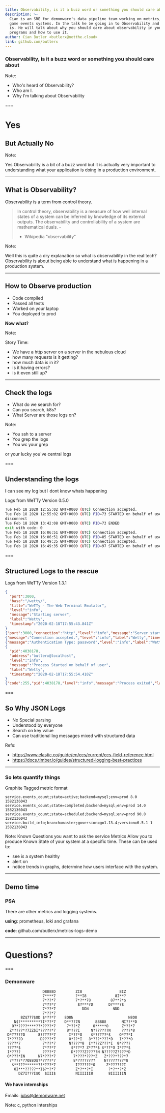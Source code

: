 ```yaml
---
title: Observability, is it a buzz word or something you should care about
description: >-
  Cian is an SRE for demonware's data pipeline team working on metrics, logs and
  game events systems. In the talk he be going in to Observability and what it
  is. He will talk about why you should care about observability in your
  programs and how to use it.
author: Cian Butler <butlerx@notthe.cloud>
link: github.com/butlerx
---
```


### Observability, is it a buzz word or something you should care about

Note:

- Who's heard of Observability?
- Who am I.
- Why I'm talking about Observability

===

# Yes

## But Actually No

Note:

Yes Observability is a bit of a buzz word but it is actually very important to
understanding what your application is doing in a production environment.

---

## What is Observability?

Observability is a term from control theory.

> In control theory, observability is a measure of how well internal states of a
> system can be inferred by knowledge of its external outputs. The observability
> and controllability of a system are mathematical duals. -
>
> - Wikipedia "observability"

Note:

Well this is quite a dry explanation so what is observability in the real tech?
Observability is about being able to understand what is happening in a
production system.

---

## How to Observe production

- Code compiled
- Passed all tests
- Worked on your laptop
- You deployed to prod

**Now what?**

Note:

Story Time:

- We have a http server on a server in the nebulous cloud
- how many requests is it getting?
- how much data is in it?
- is it having errors?
- is it even still up?

---

## Check the logs

- What do we search for?
- Can you search, k8s?
- What Server are those logs on?

Note:

- You ssh to a server
- You grep the logs
- You wc your grep

or your lucky you've central logs

===

## Understanding the logs

I can see my log but I dont know whats happening

Logs from WeTTy Version 0.5.0

```bash
Tue Feb 18 2020 12:55:02 GMT+0000 (UTC) Connection accepted.
Tue Feb 18 2020 12:55:02 GMT+0000 (UTC) PID=73 STARTED on behalf of user localhost
disconnect
Tue Feb 18 2020 13:42:08 GMT+0000 (UTC) PID=73 ENDED
exit with code: 0
Tue Feb 18 2020 16:06:51 GMT+0000 (UTC) Connection accepted.
Tue Feb 18 2020 16:06:51 GMT+0000 (UTC) PID=85 STARTED on behalf of user localhost
Tue Feb 18 2020 16:49:35 GMT+0000 (UTC) Connection accepted.
Tue Feb 18 2020 16:49:35 GMT+0000 (UTC) PID=97 STARTED on behalf of user localhost
```

===

## Structured Logs to the rescue

Logs from WeTTy Version 1.3.1

```json
{
  "port":3000,
  "base":"/wetty/",
  "title":"WeTTy - The Web Terminal Emulator",
  "level":"info",
  "message":"Starting server",
  "label":"Wetty",
  "timestamp":"2020-02-18T17:55:43.841Z"
}
{"port":3000,"connection":"http","level":"info","message":"Server started","label":"Wetty","timestamp":"2020-02-18T17:55:43.865Z"}
{"message":"Connection accepted.","level":"info","label":"Wetty","timestamp":"2020-02-18T17:55:47.686Z"}
{"message":"Authentication Type: password","level":"info","label":"Wetty","timestamp":"2020-02-18T17:55:47.688Z"}
{
  "pid":4038178,
  "address":"butlerx@localhost",
  "level":"info",
  "message":"Process Started on behalf of user",
  "label":"Wetty",
  "timestamp":"2020-02-18T17:55:54.410Z"
}
{"code":255,"pid":4038178,"level":"info","message":"Process exited","label":"Wetty","timestamp":"2020-02-18T17:55:54.433Z"}
```

===

## So Why JSON Logs

- No Special parsing
- Understood by everyone
- Search on key value
- Can use traditional log messages mixed with structured data

Refs:

- https://www.elastic.co/guide/en/ecs/current/ecs-field-reference.html
- https://docs.timber.io/guides/structured-logging-best-practices

---

### So lets quantify things

Graphite Tagged metric format

```
service.events_count;state=active;backend=mysql;env=prod 8.0 1582136043
service.events_count;state=completed;backend=mysql;env=prod 14.0 1582136043
service.events_count;state=scheduled;backend=mysql;env=prod 90.0 1582136043
service.build_info;branch=master;goversion=go1.13.4;version=6.5.1 1 1582136043
```

Note: Known Questions you want to ask the service Metrics Allow you to produce
Known State of your system at a specific time. These can be used to:

- see is a system healthy
- alert on
- notice trends in graphs, determine how users interface with the system.

---

## Demo time

### PSA

There are other metrics and logging systems.

**using**: prometheus, loki and grafana

**code**: github.com/butlerx/metrics-logs-demo

---

# Questions?

===

### Demonware

```text
                 D8888D         ZI8                 8IZ
                 7****7         ?**I8             8I**?
                 7*??*7         7*?**78         87**?*$
                 7*??*7          $?***?D       D?***?$
                 7*??*7            DDN           NDD
                 7*??*7
       8Z$777$OD $*??*7    8O8N                         N8O8
    N$?*********7I*??*7    D**??7N       88888       NI??**D
   O?*????****??*????*7     7*??*Z      O*****O      Z*??*7
  Z*????*?7ZZ$I*?????*7     8*???I     N???????N     ????*8
 D*?????O      8?????*7      I*??*O    $*?????*$    O*??*I
 7*????D        D????*7      O*??*I   8*???*???*D   I*??*O
 ????*7          7*??*7      N????*8  I*???Z???*I  8*????
 ????*$          7*??*7       $*??*7 Z*??*$ $*??*O I*??*$
 I*????          ????*7       D*????Z?????N N?????Z????*D
 O*???*IN      N7*???*7        7*???*???*Z   Z*???*???*7
  7*???*?7O88O$?*????*7        8*????????    N????????*8
   $**???******??*???*7         I??????*O     Z*??????I
    8I***?????**I$?*?*7         Z*?**?*I       ?*?**?*Z
      DZ7I???I$O  $III$         NIIIIII8       8IIIIIIN
```

#### We have internships

Emails: jobs@demonware.net

Note: c, python interships
